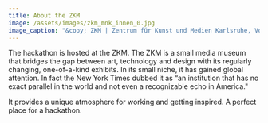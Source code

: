 ```yaml
---
title: About the ZKM
image: /assets/images/zkm_mnk_innen_0.jpg
image_caption: "&copy; ZKM | Zentrum für Kunst und Medien Karlsruhe, Volker Naumann."
---
```

The hackathon is hosted at the ZKM. The ZKM is a small media museum that bridges the gap between art, technology and design with its regularly changing, one-of-a-kind exhibits. In its small niche, it has gained global attention. In fact the New York Times dubbed it as “an institution that has no exact parallel in the world and not even a recognizable echo in America."

It provides a unique atmosphere for working and getting inspired. A perfect place for a hackathon.